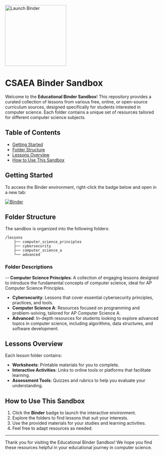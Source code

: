 <a href="https://mybinder.org/v2/gh/csaea/my-first-binder/HEAD" target="_blank">
    <img src="https://mybinder.org/badge_logo.svg" alt="Launch Binder" style="width: 200px; height: auto;">
</a>

# CSAEA Binder Sandbox

Welcome to the **Educational Binder Sandbox**! This repository provides a curated collection of lessons from various free, online, or open-source curriculum sources, designed specifically for students interested in computer science. Each folder contains a unique set of resources tailored for different computer science subjects.

## Table of Contents

- [Getting Started](#getting-started)
- [Folder Structure](#folder-structure)
- [Lessons Overview](#lessons-overview)
- [How to Use This Sandbox](#how-to-use-this-sandbox)

## Getting Started

To access the Binder environment, right-click the badge below and open in a new tab:

[![Binder](https://mybinder.org/badge_logo.svg)](https://mybinder.org/v2/gh/csaea/my-first-binder/HEAD)

## Folder Structure

The sandbox is organized into the following folders:

```
/lessons
    ├── computer_science_principles
    ├── cybersecurity
    ├── computer_science_a
    └── advanced
```

### Folder Descriptions

-- **Computer Science Principles**: A collection of engaging lessons designed to introduce the fundamental concepts of computer science, ideal for AP Computer Science Principles.
- **Cybersecurity**: Lessons that cover essential cybersecurity principles, practices, and tools.
- **Computer Science A**: Resources focused on programming and problem-solving, tailored for AP Computer Science A.
- **Advanced**: In-depth resources for students looking to explore advanced topics in computer science, including algorithms, data structures, and software development.

## Lessons Overview

Each lesson folder contains:

- **Worksheets**: Printable materials for you to complete.
- **Interactive Activities**: Links to online tools or platforms that facilitate learning.
- **Assessment Tools**: Quizzes and rubrics to help you evaluate your understanding.

## How to Use This Sandbox

1. Click the **Binder** badge to launch the interactive environment.
2. Explore the folders to find lessons that suit your interests.
3. Use the provided materials for your studies and learning activities.
4. Feel free to adapt resources as needed.

---

Thank you for visiting the Educational Binder Sandbox! We hope you find these resources helpful in your educational journey in computer science.
